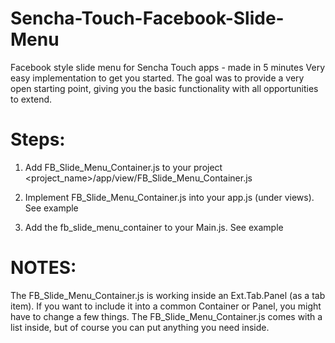 Sencha-Touch-Facebook-Slide-Menu
================================

Facebook style slide menu for Sencha Touch apps - made in 5 minutes
Very easy implementation to get you started. The goal was to provide a very open starting point, giving you the basic functionality with all opportunities to extend.



Steps:
==========

1. Add FB_Slide_Menu_Container.js to your project <project_name>/app/view/FB_Slide_Menu_Container.js

2. Implement FB_Slide_Menu_Container.js  into your app.js (under views). See example

3. Add the fb_slide_menu_container to your Main.js. See example



NOTES:
=========

The FB_Slide_Menu_Container.js is working inside an Ext.Tab.Panel (as a tab item). If you want to include it into a common Container or Panel, you might have to change a few things.
The FB_Slide_Menu_Container.js  comes with a list inside, but of course you can put anything you need inside.
